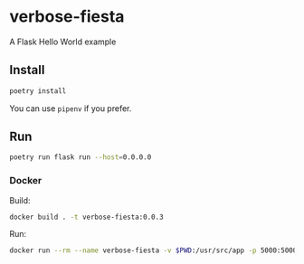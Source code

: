 # verbose-fiesta
A Flask Hello World example

## Install

```bash
poetry install
```

You can use `pipenv` if you prefer.

## Run

```bash
poetry run flask run --host=0.0.0.0
```

### Docker

Build:

```bash
docker build . -t verbose-fiesta:0.0.3
```

Run:
```bash
docker run --rm --name verbose-fiesta -v $PWD:/usr/src/app -p 5000:5000 verbose-fiesta:0.0.3
```
